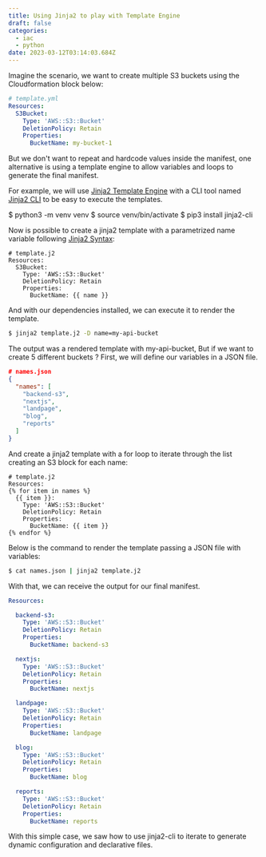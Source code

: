 ```yaml
---
title: Using Jinja2 to play with Template Engine
draft: false
categories:
  - iac
  - python
date: 2023-03-12T03:14:03.684Z
---
```

Imagine the scenario, we want to create multiple S3 buckets using the Cloudformation block below:

```yaml
# template.yml
Resources:
  S3Bucket:
    Type: 'AWS::S3::Bucket'
    DeletionPolicy: Retain
    Properties:
      BucketName: my-bucket-1
```

But we don't want to repeat and hardcode values inside the manifest, one alternative is using a template engine to allow variables and loops to generate the final manifest.

For example, we will use [Jinja2 Template Engine][jinja2] with a CLI tool named [Jinja2 CLI][1] to be easy to execute the templates.

$﻿ python3 -m venv venv
$ source venv/bin/activate
$﻿ pip3 install jinja2-cli

Now is possible to create a jinja2 template with a parametrized name variable following [Jinja2 Syntax](https://jinja.palletsprojects.com/en/3.1.x/templates/):

```jinja
# template.j2
Resources:
  S3Bucket:
    Type: 'AWS::S3::Bucket'
    DeletionPolicy: Retain
    Properties:
      BucketName: {{ name }}
```

And with our dependencies installed, we can execute it to render the template.

```bash
$ jinja2 template.j2 -D name=my-api-bucket
```

The output was a rendered template with my-api-bucket, But if we want to create 5 different buckets ? First, we will define our variables in a JSON file. 

```json
# names.json
{
  "names": [
    "backend-s3",
    "nextjs",
    "landpage",
    "blog",
    "reports"
  ]
}
```

And create a jinja2 template with a for loop to iterate through the list creating an S3 block for each name:

```jinja
# template.j2
Resources:
{% for item in names %}
  {{ item }}:
    Type: 'AWS::S3::Bucket'
    DeletionPolicy: Retain
    Properties:
      BucketName: {{ item }}
{% endfor %}
```

Below is the command to render the template passing a JSON file with variables:

```bash
$ cat names.json | jinja2 template.j2 
```

With that, we can receive the output for our final manifest.

```yaml
Resources:

  backend-s3:
    Type: 'AWS::S3::Bucket'
    DeletionPolicy: Retain
    Properties:
      BucketName: backend-s3

  nextjs:
    Type: 'AWS::S3::Bucket'
    DeletionPolicy: Retain
    Properties:
      BucketName: nextjs

  landpage:
    Type: 'AWS::S3::Bucket'
    DeletionPolicy: Retain
    Properties:
      BucketName: landpage

  blog:
    Type: 'AWS::S3::Bucket'
    DeletionPolicy: Retain
    Properties:
      BucketName: blog

  reports:
    Type: 'AWS::S3::Bucket'
    DeletionPolicy: Retain
    Properties:
      BucketName: reports
```

With this simple case, we saw how to use jinja2-cli to iterate to generate dynamic configuration and declarative files.


[1]: https://github.com/mattrobenolt/jinja2-cli
[jinja2]: https://palletsprojects.com/p/jinja/